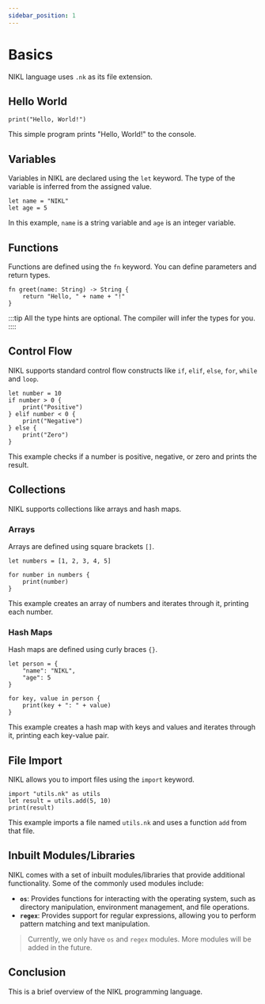 ```yaml
---
sidebar_position: 1
---
```


# Basics

NIKL language uses `.nk` as its file extension.

## Hello World

```nk
print("Hello, World!")
```
This simple program prints "Hello, World!" to the console.

## Variables

Variables in NIKL are declared using the `let` keyword. The type of the variable is inferred from the assigned value.

```nk
let name = "NIKL"
let age = 5
```
In this example, `name` is a string variable and `age` is an integer variable.

## Functions

Functions are defined using the `fn` keyword. You can define parameters and return types.

```nk
fn greet(name: String) -> String {
    return "Hello, " + name + "!"
}
```

:::tip
All the type hints are optional. The compiler will infer the types for you.
::::

## Control Flow
NIKL supports standard control flow constructs like `if`, `elif`, `else`, `for`, `while` and `loop`.

```nk
let number = 10
if number > 0 {
    print("Positive")
} elif number < 0 {
    print("Negative")
} else {
    print("Zero")
}
```

This example checks if a number is positive, negative, or zero and prints the result.

## Collections
NIKL supports collections like arrays and hash maps.

### Arrays

Arrays are defined using square brackets `[]`.

```nk
let numbers = [1, 2, 3, 4, 5]

for number in numbers {
    print(number)
}
```
This example creates an array of numbers and iterates through it, printing each number.


### Hash Maps
Hash maps are defined using curly braces `{}`.

```nk
let person = {
    "name": "NIKL",
    "age": 5
}

for key, value in person {
    print(key + ": " + value)
}
```

This example creates a hash map with keys and values and iterates through it, printing each key-value pair.


## File Import
NIKL allows you to import files using the `import` keyword.

```nk
import "utils.nk" as utils
let result = utils.add(5, 10)
print(result)
```
This example imports a file named `utils.nk` and uses a function `add` from that file.

## Inbuilt Modules/Libraries

NIKL comes with a set of inbuilt modules/libraries that provide additional functionality. Some of the commonly used modules include:

- **`os`**: Provides functions for interacting with the operating system, such as directory manipulation, environment management, and file operations.
- **`regex`**: Provides support for regular expressions, allowing you to perform pattern matching and text manipulation.

> Currently, we only have `os` and `regex` modules. More modules will be added in the future.

## Conclusion

This is a brief overview of the NIKL programming language.
